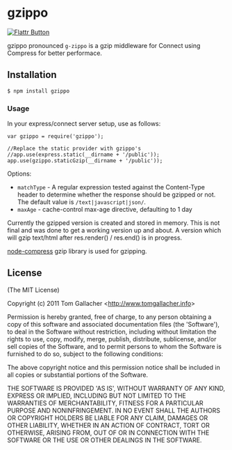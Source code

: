 # gzippo

[![Flattr Button](http://api.flattr.com/button/button-compact-static-100x17.png "Flattr This!")](https://flattr.com/thing/282348/gzippo-node-js-gzip-module "gzippo - node.js gzip module")

gzippo pronounced `g-zippo` is a gzip middleware for Connect using Compress for better performace.

## Installation
	
	$ npm install gzippo

### Usage

In your express/connect server setup, use as follows:
	
	var gzippo = require('gzippo');
	
	//Replace the static provider with gzippo's
	//app.use(express.static(__dirname + '/public'));
	app.use(gzippo.staticGzip(__dirname + '/public'));

Options:

- `matchType` - A regular expression tested against the Content-Type header to determine whether the response should be gzipped or not. The default value is `/text|javascript|json/`.
- `maxAge` - cache-control max-age directive, defaulting to 1 day

Currently the gzipped version is created and stored in memory. This is not final and was done to get a working version
up and about. A version which will gzip text/html after res.render() / res.end() is in progress.
	
[node-compress](https://github.com/waveto/node-compress) gzip library is used for gzipping.

## License

(The MIT License)

Copyright (c) 2011 Tom Gallacher &lt;<http://www.tomgallacher.info>&gt;

Permission is hereby granted, free of charge, to any person obtaining
a copy of this software and associated documentation files (the
'Software'), to deal in the Software without restriction, including
without limitation the rights to use, copy, modify, merge, publish,
distribute, sublicense, and/or sell copies of the Software, and to
permit persons to whom the Software is furnished to do so, subject to
the following conditions:

The above copyright notice and this permission notice shall be
included in all copies or substantial portions of the Software.

THE SOFTWARE IS PROVIDED 'AS IS', WITHOUT WARRANTY OF ANY KIND,
EXPRESS OR IMPLIED, INCLUDING BUT NOT LIMITED TO THE WARRANTIES OF
MERCHANTABILITY, FITNESS FOR A PARTICULAR PURPOSE AND NONINFRINGEMENT.
IN NO EVENT SHALL THE AUTHORS OR COPYRIGHT HOLDERS BE LIABLE FOR ANY
CLAIM, DAMAGES OR OTHER LIABILITY, WHETHER IN AN ACTION OF CONTRACT,
TORT OR OTHERWISE, ARISING FROM, OUT OF OR IN CONNECTION WITH THE
SOFTWARE OR THE USE OR OTHER DEALINGS IN THE SOFTWARE.